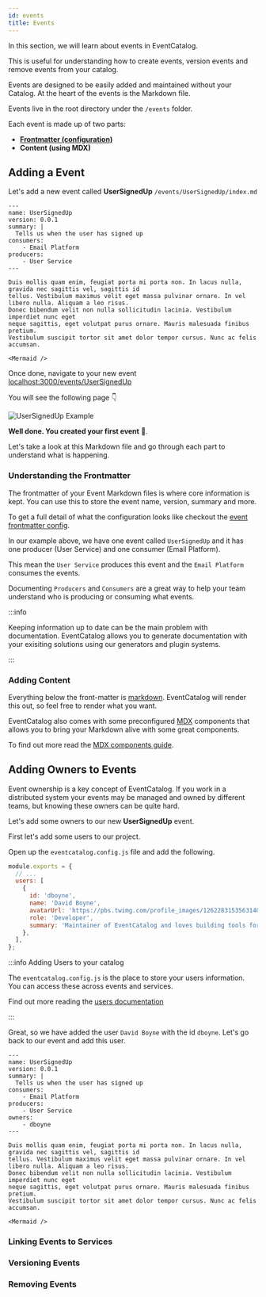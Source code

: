 ```yaml
---
id: events
title: Events
---
```


In this section, we will learn about events in EventCatalog.

This is useful for understanding how to create events, version events and remove events from your catalog.

Events are designed to be easily added and maintained without your Catalog. At the heart of the events is the Markdown file.

Events live in the root directory under the `/events` folder.

Each event is made up of two parts:

- [**Frontmatter (configuration)**](api/event-frontmatter)
- **Content (using MDX)**

## Adding a Event

Let's add a new event called **UserSignedUp** `/events/UserSignedUp/index.md`

```mdx title="/events/UserSignedUp/index.md"
---
name: UserSignedUp
version: 0.0.1
summary: |
  Tells us when the user has signed up
consumers:
    - Email Platform
producers:
    - User Service
---

Duis mollis quam enim, feugiat porta mi porta non. In lacus nulla, gravida nec sagittis vel, sagittis id
tellus. Vestibulum maximus velit eget massa pulvinar ornare. In vel libero nulla. Aliquam a leo risus.
Donec bibendum velit non nulla sollicitudin lacinia. Vestibulum imperdiet nunc eget
neque sagittis, eget volutpat purus ornare. Mauris malesuada finibus pretium.
Vestibulum suscipit tortor sit amet dolor tempor cursus. Nunc ac felis accumsan.

<Mermaid />

```

Once done, navigate to your new event [localhost:3000/events/UserSignedUp](http://localhost:3000/events/UserSignedUp)

You will see the following page 👇

![UserSignedUp Example](/img/guides/events/UserSignedUpExample.png)

**Well done. You created your first event** 🎉.

Let's take a look at this Markdown file and go through each part to understand what is happening.

### Understanding the Frontmatter

The frontmatter of your Event Markdown files is where core information is kept. You can use this to store the event name, version, summary and more.

To get a full detail of what the configuration looks like checkout the [event frontmatter config](api/event-frontmatter).

In our example above, we have one event called `UserSignedUp` and it has one producer (User Service) and one consumer (Email Platform).

This mean the `User Service` produces this event and the `Email Platform` consumes the events.

Documenting `Producers` and `Consumers` are a great way to help your team understand who is producing or consuming what events.

:::info

Keeping information up to date can be the main problem with documentation. EventCatalog allows you to generate documentation with your exisiting solutions using our generators and plugin systems. 

:::

### Adding Content

Everything below the front-matter is [markdown](https://www.markdownguide.org/getting-started/). EventCatalog will render this out, so feel free to render what you want.

EventCatalog also comes with some preconfigured [MDX](https://mdxjs.com/) components that allows you to bring your Markdown alive with some great components.

To find out more read the [MDX components guide](/docs/guides/components).

## Adding Owners to Events

Event ownership is a key concept of EventCatalog. If you work in a distributed system your events may be managed and owned by different teams, but knowing these owners can be quite hard.

Let's add some owners to our new **UserSignedUp** event.

First let's add some users to our project.

Open up the `eventcatalog.config.js` file and add the following.

```js title="/eventcatalog.config.js"
module.exports = {
  // ...
  users: [
    {
      id: 'dboyne',
      name: 'David Boyne',
      avatarUrl: 'https://pbs.twimg.com/profile_images/1262283153563140096/DYRDqKg6_400x400.png',
      role: 'Developer',
      summary: 'Maintainer of EventCatalog and loves building tools for Event Architectures.'
    },
  ],
};
```

:::info Adding Users to your catalog

The `eventcatalog.config.js` is the place to store your users information. You can access these across events and services.

Find out more reading the [users documentation](/docs/api/eventcatalog-config#users)

:::

Great, so we have added the user `David Boyne` with the id `dboyne`. Let's go back to our event and add this user.

```mdx title="/events/UserSignedUp/index.md"
---
name: UserSignedUp
version: 0.0.1
summary: |
  Tells us when the user has signed up
consumers:
    - Email Platform
producers:
    - User Service
owners:
    - dboyne    
---

Duis mollis quam enim, feugiat porta mi porta non. In lacus nulla, gravida nec sagittis vel, sagittis id
tellus. Vestibulum maximus velit eget massa pulvinar ornare. In vel libero nulla. Aliquam a leo risus.
Donec bibendum velit non nulla sollicitudin lacinia. Vestibulum imperdiet nunc eget
neque sagittis, eget volutpat purus ornare. Mauris malesuada finibus pretium.
Vestibulum suscipit tortor sit amet dolor tempor cursus. Nunc ac felis accumsan.

<Mermaid />

```

### Linking Events to Services

### Versioning Events

### Removing Events
